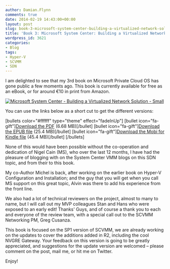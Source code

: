 ```yaml
---
author: Damian.Flynn
comments: true
date: 2014-02-19 14:43:00+00:00
layout: post
slug: book-3-microsoft-system-center-building-a-virtualized-network-solution
title: 'Book 3: Microsoft System Center: Building a Virtualized Network Solution'
wordpress_id: 3621
categories:
- Blog
tags:
- Hyper-V
- SCVMM
- SDN
---
```


I am delighted to see that my 3rd book on Microsoft Private Cloud OS has gone public a few moments ago. This book is currently available for free as an eBook, or for around €10 in print from Amazon.

[![Microsoft System Center - Building a Virtualized Network Solution - Small](http://blogdamianflynn.blob.core.windows.net/wordpress/2014/02/Microsoft-System-Center-Building-a-Virtualized-Network-Solution-Small.png)](http://blogdamianflynn.blob.core.windows.net/wordpress/2014/02/Microsoft-System-Center-Building-a-Virtualized-Network-Solution-Small.png)

You can use the links below as a short cut to get the different versions:

[bullets color="#ffffff" type="theme" effect="fadeInUp"]
[bullet icon="fa-gift"][Download the PDF](http://aka.ms/683105pdf) (6.68 MB)[/bullet]
[bullet icon="fa-gift"][Download the EPUB file](http://aka.ms/683105epub) (25.4 MB)[/bullet]
[bullet icon="fa-gift"][Download the Mobi for Kindle file](http://aka.ms/683105mobi) (45.4 MB)[/bullet]
[/bullets]

None of this would have been possible without the co-operation and dedication of Nigel Cain (MS), who over the last 12 months, I have had the pleasure of blogging with on the System Center VMM blogs on this SDN topic, and from their to this book.

My co-Author Michel is back, after working on the earlier book on Hyper-V Configuration and Installation; and the guy that you will get when you call MS support on this great topic, Alvin was there to add his experience from the front line.

We also had a lot of technical reviewers on the project, almost to many to name, but I will call out my MVP colleagues Stan and Hans who were exposed to an early edit! Thanks' Guys, and of course a thank you to each and everyone of the review team, with a special call out to the SCVMM Networking PM, Greg Cusanza.

This book is focused on the SP1 version of SCVMM, we are already working on the updates to cover the additions added in R2, including the cool NVGRE Gateway. Your feedback on this version is going to be greatly appreciated, and suggestions for the update version are welcomed – please comment on the post, mail me, or hit me on Twitter.

Enjoy!
